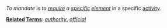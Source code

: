 *To mandate* is *to [require](https://github.com/gcassel/Modular-Organization-Terminology/blob/master/terms/requirement.md) a [specific](https://github.com/gcassel/Modular-Organization-Terminology/blob/master/terms/specific.md) [element](https://github.com/gcassel/Modular-Organization-Terminology/blob/master/terms/element.md)* in a specific [activity](https://github.com/gcassel/Modular-Organization-Terminology/blob/master/terms/activity.md).
		
**[Related](https://github.com/gcassel/Modular-Organization-Terminology/blob/master/terms/relationship.md) [Terms](https://github.com/gcassel/Modular-Organization-Terminology/blob/master/terms/term.md)**:  *[authority](https://github.com/gcassel/Modular-Organization-Terminology/blob/master/terms/authority.md)*, *[official](https://github.com/gcassel/Modular-Organization-Terminology/blob/master/terms/official.md)*
